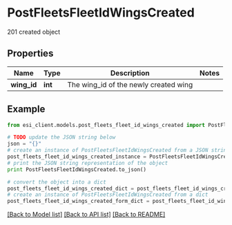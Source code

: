 # PostFleetsFleetIdWingsCreated

201 created object

## Properties

Name | Type | Description | Notes
------------ | ------------- | ------------- | -------------
**wing_id** | **int** | The wing_id of the newly created wing | 

## Example

```python
from esi_client.models.post_fleets_fleet_id_wings_created import PostFleetsFleetIdWingsCreated

# TODO update the JSON string below
json = "{}"
# create an instance of PostFleetsFleetIdWingsCreated from a JSON string
post_fleets_fleet_id_wings_created_instance = PostFleetsFleetIdWingsCreated.from_json(json)
# print the JSON string representation of the object
print PostFleetsFleetIdWingsCreated.to_json()

# convert the object into a dict
post_fleets_fleet_id_wings_created_dict = post_fleets_fleet_id_wings_created_instance.to_dict()
# create an instance of PostFleetsFleetIdWingsCreated from a dict
post_fleets_fleet_id_wings_created_form_dict = post_fleets_fleet_id_wings_created.from_dict(post_fleets_fleet_id_wings_created_dict)
```
[[Back to Model list]](../README.md#documentation-for-models) [[Back to API list]](../README.md#documentation-for-api-endpoints) [[Back to README]](../README.md)


